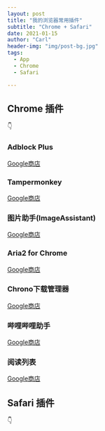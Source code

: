 ```yaml
---
layout: post
title: "我的浏览器常用插件"
subtitle: "Chrome + Safari"
date: 2021-01-15
author: "Carl"
header-img: "img/post-bg.jpg"
tags: 
  - App
  - Chrome
  - Safari

---
```




## Chrome 插件

👇



### Adblock Plus

[Google商店](https://chrome.google.com/webstore/detail/adblock-plus-free-ad-bloc/cfhdojbkjhnklbpkdaibdccddilifddb)



### Tampermonkey

[Google商店](https://chrome.google.com/webstore/detail/tampermonkey/dhdgffkkebhmkfjojejmpbldmpobfkfo)



### 图片助手(ImageAssistant)

[Google商店](https://chrome.google.com/webstore/detail/imageassistant-batch-imag/dbjbempljhcmhlfpfacalomonjpalpko)



### Aria2 for Chrome

[Google商店](https://chrome.google.com/webstore/detail/aria2-for-chrome/mpkodccbngfoacfalldjimigbofkhgjn)



### Chrono下载管理器

[Google商店](https://chrome.google.com/webstore/detail/chrono-download-manager/mciiogijehkdemklbdcbfkefimifhecn)



### 哔哩哔哩助手

[Google商店](https://chrome.google.com/webstore/detail/%E5%93%94%E5%93%A9%E5%93%94%E5%93%A9%E5%8A%A9%E6%89%8B%EF%BC%9Abilibilicom-%E7%BB%BC%E5%90%88%E8%BE%85%E5%8A%A9%E6%89%A9%E5%B1%95/kpbnombpnpcffllnianjibmpadjolanh)



### 阅读列表

[Google商店](https://chrome.google.com/webstore/detail/reading-list/lloccabjgblebdmncjndmiibianflabo)





## Safari 插件

👇







